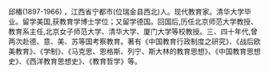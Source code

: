 邱椿(1897-1966) ，江西省宁都市(位瑞金县西北)人。现代教育家。清华大学毕业。留学美国,获教育学博士学位；又留学德国。回国后,历任北京师范大学教授、教育系主任,北京女子师范大学、清华大学、厦门大学等校教授。三、四十年代,曾两次赴德、意、美、苏等国考察教育。著有《中国教育行政制度之研究》、《战后欧美教育》、《学制》、《马克思、恩格斯、列宁、斯大林的教育思想》、《中国教育思想史》、《西洋教育思想史》、《教育哲学》等。